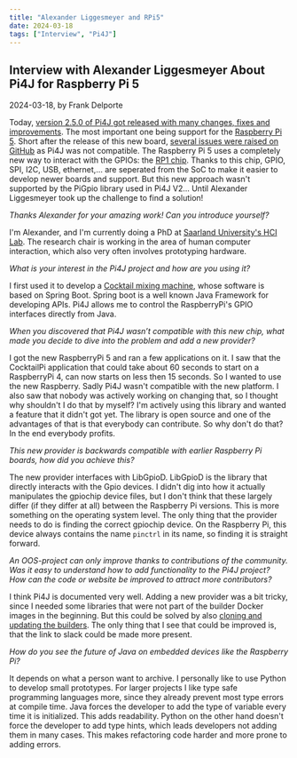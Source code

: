 ```yaml
---
title: "Alexander Liggesmeyer and RPi5"
date: 2024-03-18
tags: ["Interview", "Pi4J"]
---
```


## Interview with Alexander Liggesmeyer About Pi4J for Raspberry Pi 5

2024-03-18, by Frank Delporte

Today, [version 2.5.0 of Pi4J got released with many changes, fixes and improvements](/about/release-notes/). The most important one being support for the [Raspberry Pi 5](https://www.raspberrypi.com/products/raspberry-pi-5/). Short after the release of this new board, [several issues were raised on GitHub](https://github.com/Pi4J/pi4j-v2/issues/321) as Pi4J was not compatible. The Raspberry Pi 5 uses a completely new way to interact with the GPIOs: the [RP1 chip](https://www.raspberrypi.com/documentation/microcontrollers/rp1.html). Thanks to this chip, GPIO, SPI, I2C, USB, ethernet,... are seperated from the SoC to make it easier to develop newer boards and support. But this new approach wasn't supported by the PiGpio library used in Pi4J V2... Until Alexander Liggesmeyer took up the challenge to find a solution!

_Thanks Alexander for your amazing work! Can you introduce yourself?_

I'm Alexander, and I'm currently doing a PhD at [Saarland University's HCI Lab](https://hci.cs.uni-saarland.de/). The research chair is working in the area of human computer interaction, which also very often involves prototyping hardware.

_What is your interest in the Pi4J project and how are you using it?_

I first used it to develop a [Cocktail mixing machine](https://pi4j.com/featured-projects/cocktail-maker-by-alex9849/), whose software is based on Spring Boot. Spring boot is a well known Java Framework for developing APIs. Pi4J allows me to control the RaspberryPi's GPIO interfaces directly from Java.

_When you discovered that Pi4J wasn’t compatible with this new chip, what made you decide to dive into the problem and add a new provider?_

I got the new RaspberryPi 5 and ran a few applications on it. I saw that the CocktailPi application that could take about 60 seconds to start on a RaspberryPi 4, can now starts on less then 15 seconds. So I wanted to use the new Raspberry. Sadly Pi4J wasn't compatible with the new platform. I also saw that nobody was actively working on changing that, so I thought why shouldn't I do that by myself? I'm actively using this library and wanted a feature that it didn't got yet. The library is open source and one of the advantages of that is that everybody can contribute. So why don't do that? In the end everybody profits.

_This new provider is backwards compatible with earlier Raspberry Pi boards, how did you achieve this?_

The new provider interfaces with LibGpioD. LibGpioD is the library that directly interacts with the Gpio devices. I didn't dig into how it actually manipulates the gpiochip device files, but I don't think that these largely differ (if they differ at all)  between the Raspberry Pi versions. This is more something on the operating system level. The only thing that the provider needs to do is finding the correct gpiochip device. On the Raspberry Pi, this device always contains the name `pinctrl` in its name, so finding it is straight forward.

_An OOS-project can only improve thanks to contributions of the community. Was it easy to understand how to add functionality to the Pi4J project? How can the code or website be improved to attract more contributors?_

I think Pi4J is documented very well. Adding a new provider was a bit tricky, since I needed some libraries that were not part of the builder Docker images in the beginning. But this could be solved by also [cloning and updating the builders](https://github.com/Pi4J/pi4j-docker). The only thing that I see that could be improved is, that the link to slack could be made more present.

_How do you see the future of Java on embedded devices like the Raspberry Pi?_

It depends on what a person want to archive. I personally like to use Python to develop small prototypes. For larger projects I like type safe programming languages more, since they already prevent most type errors at compile time. Java forces the developer to add the type of variable every time it is initialized. This adds readability. Python on the other hand doesn't force the developer to add type hints, which leads developers not adding them in many cases. This makes refactoring code harder and more prone to adding errors.